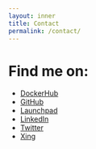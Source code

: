 ```yaml
---
layout: inner
title: Contact
permalink: /contact/
---
```

Find me on:
==========

* [DockerHub](https://hub.docker.com/r/monotek)
* [GitHub](https://github.com/monotek)
* [Launchpad](https://launchpad.net/~monotek)
* [LinkedIn](https://www.linkedin.com/in/andré-bauer-3a467027)
* [Twitter](https://twitter.com/mono_tek)
* [Xing](https://www.xing.com/profile/Andre_Bauer13)
